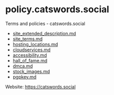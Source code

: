# policy.catswords.social
Terms and policies - catswords.social

* [site_extended_description.md](site_extended_description.md)
* [site_terms.md](site_terms.md)
* [hosting_locations.md](hosting_locations.md)
* [cloudservices.md](cloudservices.md)
* [accessibility.md](accessibility.md)
* [hall_of_fame.md](hall_of_fame.md)
* [dmca.md](dmca.md)
* [stock_images.md](stock_images.md)
* [pgpkey.md](pgpkey.md)

Website: https://catswords.social
